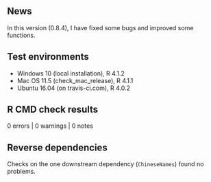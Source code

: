 ## News
In this version (0.8.4), I have fixed some bugs and improved some functions.


## Test environments

* Windows 10 (local installation), R 4.1.2
* Mac OS 11.5 (check_mac_release), R 4.1.1
* Ubuntu 16.04 (on travis-ci.com), R 4.0.2


## R CMD check results

0 errors | 0 warnings | 0 notes


## Reverse dependencies

Checks on the one downstream dependency (`ChineseNames`) found no problems.

